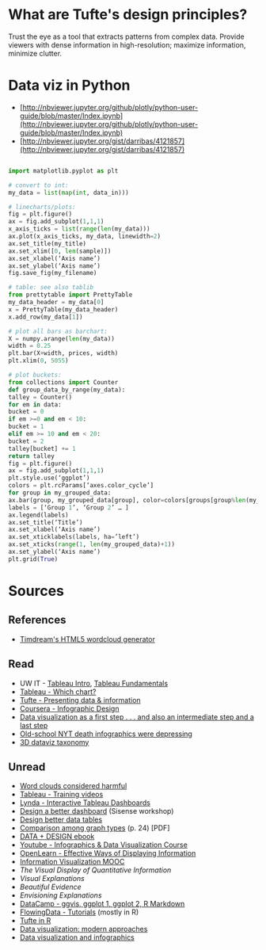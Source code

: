 
# What are Tufte's design principles?

Trust the eye as a tool that extracts patterns from complex data. Provide viewers with dense information in high-resolution; maximize information, minimize clutter.


# Data viz in Python

- [http://nbviewer.jupyter.org/github/plotly/python-user-guide/blob/master/Index.ipynb](http://nbviewer.jupyter.org/github/plotly/python-user-guide/blob/master/Index.ipynb)
- [http://nbviewer.jupyter.org/gist/darribas/4121857](http://nbviewer.jupyter.org/gist/darribas/4121857)


```Python

import matplotlib.pyplot as plt

# convert to int: 
my_data = list(map(int, data_in)))

# linecharts/plots:
fig = plt.figure()
ax = fig.add_subplot(1,1,1)
x_axis_ticks = list(range(len(my_data)))
ax.plot(x_axis_ticks, my_data, linewidth=2)
ax.set_title(my_title)
ax.set_xlim([0, len(sample)])
ax.set_xlabel(‘Axis name’)
ax.set_ylabel(‘Axis name’)
fig.save_fig(my_filename)

# table: see also tablib
from prettytable import PrettyTable
my_data_header = my_data[0]
x = PrettyTable(my_data_header)
x.add_row(my_data[1])

# plot all bars as barchart:
X = numpy.arange(len(my_data))
width = 0.25
plt.bar(X+width, prices, width)
plt.xlim(0, 5055)

# plot buckets:
from collections import Counter
def group_data_by_range(my_data):
talley = Counter()
for em in data:
bucket = 0
if em >=0 and em < 10:
bucket = 1
elif em >= 10 and em < 20:
bucket = 2
talley[bucket] += 1
return talley
fig = plt.figure()
ax = fig.add_subplot(1,1,1)
plt.style.use(‘ggplot’)
colors = plt.rcParams[‘axes.color_cycle’]
for group in my_grouped_data:
ax.bar(group, my_grouped_data[group], color=colors[groups[group%len(my_grouped_data)])
labels = [‘Group 1’, ‘Group 2’ … ]
ax.legend(labels)
ax.set_title(‘Title’)
ax.set_xlabel(‘Axis name’)
ax.set_xticklabels(labels, ha=’left’)
ax.set_xticks(range(1, len(my_grouped_data)+1))
ax.set_ylabel(‘Axis name’)
plt.grid(True)
```


# Sources

## References

- [Timdream's HTML5 wordcloud generator](https://timdream.org/wordcloud/)

## Read

- UW IT - [Tableau Intro](http://itconnect.uw.edu/work/data/training/workshops/#TableauDesktopIntroduction), [Tableau Fundamentals](http://itconnect.uw.edu/work/data/training/workshops/#TableauDesktopFundamentals)
- [Tableau - Which chart?](https://drive.google.com/file/d/0B6XYyy1UbJ3XOVJxVTFJOURpVWc/view?usp=drive_web)
- [Tufte - Presenting data & information](https://www.edwardtufte.com/tufte/courses)
- [Coursera - Infographic Design](https://www.coursera.org/learn/infographic-design)
- [Data visualization as a first step . . . and also an intermediate step and a last step](http://andrewgelman.com/2009/05/25/data_visualizat_1/)
- [Old-school NYT death infographics were depressing](http://mentalfloss.com/article/61828/old-school-new-york-times-death-infographics-were-depressing)
- [3D dataviz taxonomy](http://www.datavizualization.com/blog/taxonomy-of-3d-dataviz)

## Unread

- [Word clouds considered harmful](http://www.niemanlab.org/2011/10/word-clouds-considered-harmful/)
- [Tableau - Training videos](http://www.tableau.com/learn/training)
- [Lynda - Interactive Tableau Dashboards](https://www.lynda.com/Tableau-tutorials/Creating-Interactive-Dashboards-Tableau/417094-2.html)
- [Design a better dashboard](https://pages.sisense.com/dashboard-design-video.html) (Sisense workshop)
- [Design better data tables](https://medium.com/mission-log/design-better-data-tables-430a30a00d8c#.w1siia9bf)
- [Comparison among graph types](https://faculty.washington.edu/wijsman/GRAPHS3.pdf) (p. 24) [PDF]
- [DATA + DESIGN ebook](https://infoactive.co/data-design)
- [Youtube - Infographics & Data Visualization Course](https://www.youtube.com/watch?v=fZswD5RC1G8&list=PLa4VFIBUKrgLao-DalwedOCiq9RV6MPk9)
- [OpenLearn - Effective Ways of Displaying Information](http://www.open.edu/openlearn/science-maths-technology/computing-and-ict/information-and-communication-technologies/effective-ways-displaying-information/content-section-0)
- [Information Visualization MOOC](http://ivmooc.cns.iu.edu/index.html)
- _The Visual Display of Quantitative Information_
- _Visual Explanations_
- _Beautiful Evidence_
- _Envisioning Explanations_
- [DataCamp - ggvis, ggplot 1, ggplot 2, R Markdown](https://www.datacamp.com/courses/)
- [FlowingData - Tutorials](http://flowingdata.com/category/tutorials/) (mostly in R)
- [Tufte in R](http://motioninsocial.com/tufte/)
- [Data visualization: modern approaches](https://www.smashingmagazine.com/2007/08/data-visualization-modern-approaches/)
- [Data visualization and infographics](https://www.smashingmagazine.com/2008/01/monday-inspiration-data-visualization-and-infographics/)
